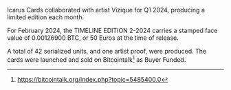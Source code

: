 Icarus Cards collaborated with artist Vizique for Q1 2024, producing a limited edition each month.

For February 2024, the TIMELINE EDITION 2-2024 carries a stamped face value of 0.00126900 BTC, or 50 Euros at the time of release.

A total of 42 serialized units, and one artist proof, were produced. The cards were launched and sold on Bitcointalk[^1] as Buyer Funded.

[^1]: https://bitcointalk.org/index.php?topic=5485400.0
